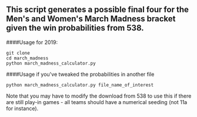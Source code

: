 ## This script generates a possible final four for the Men's and Women's March Madness bracket given the win probabilities from 538.

####Usage for 2019: 

    git clone 
    cd march_madness
    python march_madness_calculator.py


####Usage if you've tweaked the probabilities in another file

    python march_madness_calculator.py file_name_of_interest


Note that you may have to modify the download from 538 to use this if there are still play-in games - all teams should have a numerical seeding (not 11a for instance). 